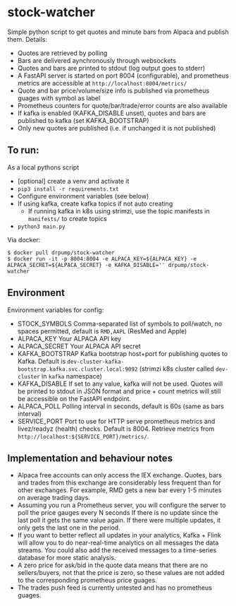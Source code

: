 # stock-watcher

Simple python script to get quotes and minute bars from Alpaca and publish them. Details:
* Quotes are retrieved by polling
* Bars are delivered aynchronously through websockets
* Quotes and bars are printed to stdout (log output goes to stderr)
* A FastAPI server is started on port 8004 (configurable), and prometheus metrics are accessible at `http://localhost:8004/metrics/`
* Quote and bar price/volume/size info is published via prometheus guages with symbol as label
* Prometheus counters for quote/bar/trade/error counts are also available
* If kafka is enabled (KAFKA_DISABLE unset), quotes and bars are published to kafka (set KAFKA_BOOTSTRAP)
* Only new quotes are published (i.e. if unchanged it is not published)

## To run:

As a local pythons script
* [optional] create a venv and activate it
* `pip3 install -r requirements.txt`
* Configure environment variables (see below)
* If using kafka, create kafka topics if not auto creating
    - If running kafka in k8s using strimzi, use the topic manifests in `manifests/` to create topics
* `python3 main.py`

Via docker:

```
$ docker pull drpump/stock-watcher
$ docker run -it -p 8004:8004 -e ALPACA_KEY=${ALPACA_KEY} -e ALPACA_SECRET=${ALPACA_SECRET} -e KAFKA_DISABLE='' drpump/stock-watcher
```

## Environment

Environment variables for config:

* STOCK_SYMBOLS
    Comma-separated list of symbols to poll/watch, no spaces permitted, default is `RMD,AAPL` (ResMed and Apple)
* ALPACA_KEY
    Your ALPACA API key
* ALPACA_SECRET
    Your ALPACA API secret
* KAFKA_BOOTSTRAP
    Kafka bootstrap host+port for publishing quotes to Kafka. Default is `dev-cluster-kafka-bootstrap.kafka.svc.cluster.local:9092` (strimzi k8s cluster called `dev-cluster` in `kafka` namespace)
* KAFKA_DISABLE
    If set to any value, kafka will not be used. Quotes will be printed to stdout in JSON format and price + count
    metrics will still be accessible on the FastAPI endpoint.
* ALPACA_POLL
    Polling interval in seconds, default is 60s (same as bars interval)
* SERVICE_PORT
    Port to use for HTTP serve prometheus metrics and livez/readyz (health) checks. Default is 8004. Retrieve metrics from `http://localhost:${SERVICE_PORT}/metrics/`.

## Implementation and behaviour notes

* Alpaca free accounts can only access the IEX exchange. Quotes, bars and trades from this exchange are considerably 
  less frequent than for other exchanges. For example, RMD gets a new bar every 1-5 minutes on average trading days.
* Assuming you run a Prometheus server, you will configure the server to poll the price gauges every N seconds
  If there is no update since the last poll it gets the same value again. If there were multiple updates, it only 
  gets the last one in the period. 
* If you want to better reflect all updates in your analytics, Kafka + Flink will allow you to do near-real-time 
  analytics on all messages the data streams. You could also add the received messages to a time-series database 
  for more static analysis. 
* A zero price for ask/bid in the quote data means that there are no sellers/buyers, not that the price is zero, so 
  these values are not added to the corresponding prometheus price guages.
* The trades push feed is currently untested and has no prometheus guages.
